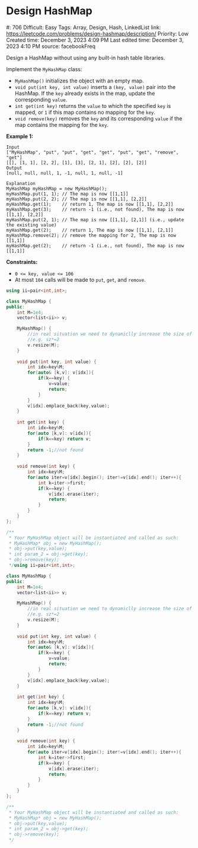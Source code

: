 # Design HashMap

#: 706
Difficult: Easy
Tags: Array, Design, Hash, LinkedList
link: https://leetcode.com/problems/design-hashmap/description/
Priority: Low
Created time: December 3, 2023 4:09 PM
Last edited time: December 3, 2023 4:10 PM
source: facebookFreq

Design a HashMap without using any built-in hash table libraries.

Implement the `MyHashMap` class:

- `MyHashMap()` initializes the object with an empty map.
- `void put(int key, int value)` inserts a `(key, value)` pair into the HashMap. If the `key` already exists in the map, update the corresponding `value`.
- `int get(int key)` returns the `value` to which the specified `key` is mapped, or `1` if this map contains no mapping for the `key`.
- `void remove(key)` removes the `key` and its corresponding `value` if the map contains the mapping for the `key`.

**Example 1:**

```
Input
["MyHashMap", "put", "put", "get", "get", "put", "get", "remove", "get"]
[[], [1, 1], [2, 2], [1], [3], [2, 1], [2], [2], [2]]
Output
[null, null, null, 1, -1, null, 1, null, -1]

Explanation
MyHashMap myHashMap = new MyHashMap();
myHashMap.put(1, 1); // The map is now [[1,1]]
myHashMap.put(2, 2); // The map is now [[1,1], [2,2]]
myHashMap.get(1);    // return 1, The map is now [[1,1], [2,2]]
myHashMap.get(3);    // return -1 (i.e., not found), The map is now [[1,1], [2,2]]
myHashMap.put(2, 1); // The map is now [[1,1], [2,1]] (i.e., update the existing value)
myHashMap.get(2);    // return 1, The map is now [[1,1], [2,1]]
myHashMap.remove(2); // remove the mapping for 2, The map is now [[1,1]]
myHashMap.get(2);    // return -1 (i.e., not found), The map is now [[1,1]]

```

**Constraints:**

- `0 <= key, value <= 106`
- At most `104` calls will be made to `put`, `get`, and `remove`.

```cpp
using ii=pair<int,int>;

class MyHashMap {
public:
    int M=1e4;
    vector<list<ii>> v;

    MyHashMap() {
        //in real situation we need to dynamiclly increase the size of v
        //e.g. sz*=2
        v.resize(M);
    }
    
    void put(int key, int value) {
        int idx=key%M;
        for(auto& [k,v]: v[idx]){
            if(k==key) {
                v=value; 
                return;
            }
        }
        v[idx].emplace_back(key,value);
    }
    
    int get(int key) {
        int idx=key%M;
        for(auto [k,v]: v[idx]){
            if(k==key) return v;
        }
        return -1;//not found
    }
    
    void remove(int key) {
        int idx=key%M;
        for(auto iter=v[idx].begin(); iter!=v[idx].end(); iter++){
            int k=iter->first;
            if(k==key) {
                v[idx].erase(iter);
                return;
            }
        }
    }
};

/**
 * Your MyHashMap object will be instantiated and called as such:
 * MyHashMap* obj = new MyHashMap();
 * obj->put(key,value);
 * int param_2 = obj->get(key);
 * obj->remove(key);
 */using ii=pair<int,int>;

class MyHashMap {
public:
    int M=1e4;
    vector<list<ii>> v;

    MyHashMap() {
        //in real situation we need to dynamiclly increase the size of v
        //e.g. sz*=2
        v.resize(M);
    }
    
    void put(int key, int value) {
        int idx=key%M;
        for(auto& [k,v]: v[idx]){
            if(k==key) {
                v=value; 
                return;
            }
        }
        v[idx].emplace_back(key,value);
    }
    
    int get(int key) {
        int idx=key%M;
        for(auto [k,v]: v[idx]){
            if(k==key) return v;
        }
        return -1;//not found
    }
    
    void remove(int key) {
        int idx=key%M;
        for(auto iter=v[idx].begin(); iter!=v[idx].end(); iter++){
            int k=iter->first;
            if(k==key) {
                v[idx].erase(iter);
                return;
            }
        }
    }
};

/**
 * Your MyHashMap object will be instantiated and called as such:
 * MyHashMap* obj = new MyHashMap();
 * obj->put(key,value);
 * int param_2 = obj->get(key);
 * obj->remove(key);
 */
```